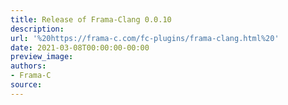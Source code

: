 ```yaml
---
title: Release of Frama-Clang 0.0.10
description:
url: '%20https://frama-c.com/fc-plugins/frama-clang.html%20'
date: 2021-03-08T00:00:00-00:00
preview_image:
authors:
- Frama-C
source:
---
```



